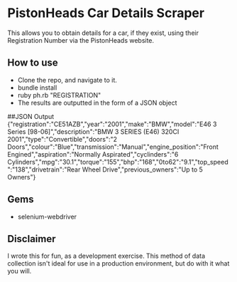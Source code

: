 # PistonHeads Car Details Scraper

This allows you to obtain details for a car, if they exist, using their Registration Number via the PistonHeads website. 

## How to use
* Clone the repo, and navigate to it. 
* bundle install
* ruby ph.rb "REGISTRATION"
* The results are outputted in the form of a JSON object

##JSON Output
    {"registration":"CE51AZB","year":"2001","make":"BMW","model":"E46 3 Series [98-06]","description":"BMW 3 SERIES (E46) 320CI 2001","type":"Convertible","doors":"2 Doors","colour":"Blue","transmission":"Manual","engine_position":"Front Engined","aspiration":"Normally Aspirated","cyclinders":"6 Cylinders","mpg":"30.1","torque":"155","bhp":"168","0to62":"9.1","top_speed":"138","drivetrain":"Rear Wheel Drive","previous_owners":"Up to 5 Owners"}

## Gems
* selenium-webdriver

## Disclaimer
I wrote this for fun, as a development exercise. This method of data collection isn't ideal for use in a production environment, but do with it what you will. 